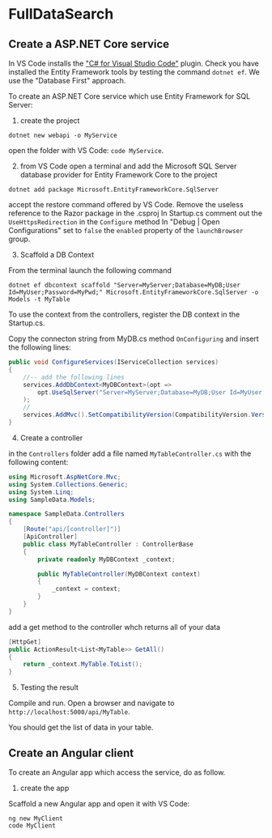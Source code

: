 # FullDataSearch
## Create a ASP.NET Core service
In VS Code installs the ["C# for Visual Studio Code"](https://marketplace.visualstudio.com/items?itemName=ms-vscode.csharp) plugin.
Check you have installed the Entity Framework tools by testing the command `dotnet ef`.
We use the "Database First" approach.

To create an ASP.NET Core service which use Entity Framework for SQL Server:

1. create the project

`dotnet new webapi -o MyService`

open the folder with VS Code: `code MyService`.

2. from VS Code open a terminal and add the Microsoft SQL Server database provider for Entity Framework Core to the project

`dotnet add package Microsoft.EntityFrameworkCore.SqlServer`

accept the restore command offered by VS Code.
Remove the useless reference to the Razor package in the .csproj
In Startup.cs comment out the `UseHttpsRedirection` in the `Configure` method
In "Debug | Open Configurations" set to `false` the `enabled` property of the `launchBrowser` group.

3. Scaffold a DB Context

From the terminal launch the following command

`dotnet ef dbcontext scaffold "Server=MyServer;Database=MyDB;User Id=MyUser;Password=MyPwd;" Microsoft.EntityFrameworkCore.SqlServer -o Models -t MyTable`

To use the context from the controllers, register the DB context in the Startup.cs. 

Copy the connecton string from MyDB.cs method `OnConfiguring` and insert the following lines:
```csharp
public void ConfigureServices(IServiceCollection services)
{
    //-- add the following lines
    services.AddDbContext<MyDBContext>(opt => 
        opt.UseSqlServer("Server=MyServer;Database=MyDB;User Id=MyUser;Password=MyPwd;")
    );
    //
    services.AddMvc().SetCompatibilityVersion(CompatibilityVersion.Version_2_1);
}
```

4. Create a controller

in the `Controllers` folder add a file named `MyTableController.cs` with the following content:

```csharp
using Microsoft.AspNetCore.Mvc;
using System.Collections.Generic;
using System.Linq;
using SampleData.Models;

namespace SampleData.Controllers
{
    [Route("api/[controller]")]
    [ApiController]
    public class MyTableController : ControllerBase
    {
        private readonly MyDBContext _context;

        public MyTableController(MyDBContext context)
        {
            _context = context;
        }
    }
}
```
add a get method to the controller whch returns all of your data
```csharp
[HttpGet]
public ActionResult<List<MyTable>> GetAll()
{
    return _context.MyTable.ToList();
}
```

5. Testing the result

Compile and run. Open a browser and navigate to `http://localhost:5000/api/MyTable`.

You should get the list of data in your table.

## Create an Angular client
To create an Angular app which access the service, do as follow.
1. create the app

Scaffold a new Angular app and open it with VS Code:
```
ng new MyClient
code MyClient
```
